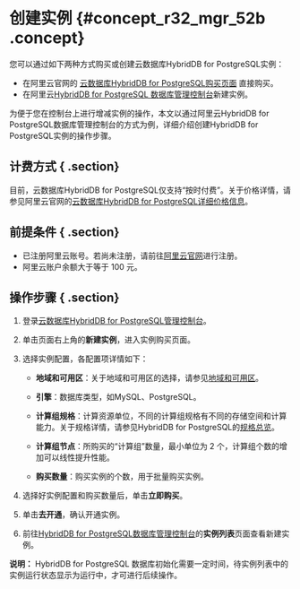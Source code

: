 # 创建实例 {#concept_r32_mgr_52b .concept}

您可以通过如下两种方式购买或创建云数据库HybridDB for PostgreSQL实例：

-   在阿里云官网的 [云数据库HybridDB for PostgreSQL购买页面](https://common-buy.aliyun.com/?commodityCode=GreenplumPost#/buy) 直接购买。
-   在阿里云[HybridDB for PostgreSQL 数据库管理控制台](https://gpdb.console.aliyun.com/?spm=5176.2020520001.1001.3.mXP07t#/gpdbList/basic/cn-beijing/normal)新建实例。

为便于您在控制台上进行增减实例的操作，本文以通过阿里云HybridDB for PostgreSQL数据库管理控制台的方式为例，详细介绍创建HybridDB for PostgreSQL实例的操作步骤。

## 计费方式 { .section}

目前，云数据库HybridDB for PostgreSQL仅支持“按时付费”。关于价格详情，请参见阿里云官网的[云数据库HybridDB for PostgreSQL详细价格信息](https://www.aliyun.com/price/product?spm=5176.doc35406.2.1.3gIXnQ#/gpdb/detail)。

## 前提条件 { .section}

-   已注册阿里云账号。若尚未注册，请前往[阿里云官网](http://www.aliyun.com/)进行注册。
-   阿里云账户余额大于等于 100 元。

## 操作步骤 { .section}

1.  登录[云数据库HybridDB for PostgreSQL管理控制台](https://gpdb.console.aliyun.com)。
2.  单击页面右上角的**新建实例**，进入实例购买页面。
3.  选择实例配置，各配置项详情如下：

    -   **地域和可用区**：关于地域和可用区的选择，请参见[地域和可用区](https://help.aliyun.com/document_detail/40654.html)。

    -   **引擎**：数据库类型，如MySQL、PostgreSQL。

    -   **计算组规格**：计算资源单位，不同的计算组规格有不同的存储空间和计算能力。关于规格详情，请参见HybridDB for PostgreSQL的[规格总览](../../../../cn.zh-CN/产品简介/实例规格.md#)。

    -   **计算组节点**：所购买的“计算组”数量，最小单位为 2 个，计算组个数的增加可以线性提升性能。

    -   **购买数量**：购买实例的个数，用于批量购买实例。

4.  选择好实例配置和购买数量后，单击**立即购买**。

5.  单击**去开通**，确认开通实例。

6.  前往[HybridDB for PostgreSQL数据库管理控制台](https://gpdb.console.aliyun.com/#/gpdbList/basic/cn-hangzhou/normal)的**实例列表**页面查看新建实例。


**说明：** HybridDB for PostgreSQL 数据库初始化需要一定时间，待实例列表中的实例运行状态显示为运行中，才可进行后续操作。

